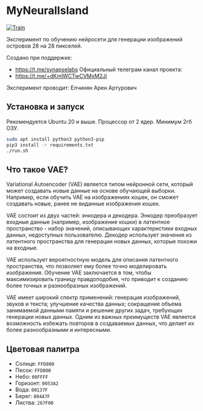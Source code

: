 # MyNeuralIsland

[![Train](https://github.com/0Nera/MyNeuralIsland/actions/workflows/python-app.yml/badge.svg)](https://github.com/0Nera/MyNeuralIsland/actions/workflows/python-app.yml)

Эксперимент по обучению нейросети для генерации изображений островов 28 на 28 пикселей.

Создано при поддержке: 
- https://t.me/synapselabs
Официальный телеграм канал проекта: 
- https://t.me/+dKmlWCTwCVMxM2Ji

Эксперимент проводит: Елчинян Арен Артурович

## Установка и запуск

Рекомендуется Ubuntu 20 и выше. 
Процессор от 2 ядер.
Минимум 2гб ОЗУ.

```bash
sudo apt install python3 python3-pip
pip3 install -r requirements.txt
./run.sh
```

## Что такое VAE?

Variational Autoencoder (VAE) является типом нейронной сети, который может создавать новые данные на основе обучающей выборки. 
Например, если обучить VAE на изображениях кошек, он сможет создавать новые, ранее не виданные изображения кошек.

VAE состоит из двух частей: энкодера и декодера. Энкодер преобразует входные данные (например, изображение кошки) в латентное пространство - набор значений, описывающих характеристики входных данных, недоступных пользователю. 
Декодер использует значения из латентного пространства для генерации новых данных, которые похожи на входные.

VAE использует вероятностную модель для описания латентного пространства, что позволяет ему более точно моделировать изображения. 
Обучение VAE заключается в том, чтобы максимизировать границу правдоподобия, что приводит к созданию более точных и разнообразных изображений.

VAE имеет широкий спектр применений: генерация изображений, звуков и текста; улучшение качества данных; сокращение объема занимаемой данными памяти и решение других задач, требующих генерации новых данных. 
Одним из важных преимуществ VAE является возможность избежать повторов в создаваемых данных, что делает их более разнообразными и интересными.

## Цветовая палитра

- Солнце:   `FFD800`
- Песок:    `FFD800`
- Небо:     `00FFFF`
- Горизонт: `0053A2`
- Вода:     `00137F`
- Берег:    `004A7F`
- Листва:   `267F00`

